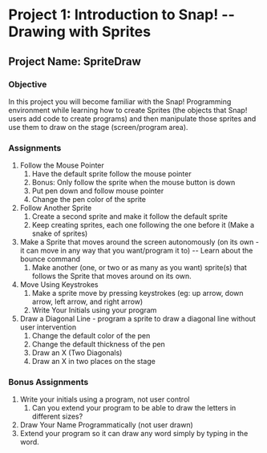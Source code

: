 # Project 1: Introduction to Snap! -- Drawing with Sprites
## Project Name: SpriteDraw

### Objective
In this project you will become familiar with the Snap! Programming environment while learning how to create Sprites (the objects that Snap! users add code to create programs) and then manipulate those sprites and use them to draw on the stage (screen/program area).

### Assignments
1. Follow the Mouse Pointer
   1. Have the default sprite follow the mouse pointer
   1. Bonus: Only follow the sprite when the mouse button is down
   1. Put pen down and follow mouse pointer
   1. Change the pen color of the sprite
1. Follow Another Sprite
   1. Create a second sprite and make it follow the default sprite
   1. Keep creating sprites, each one following the one before it (Make a snake of sprites)
1. Make a Sprite that moves around the screen autonomously (on its own - it can move in any way that you want/program it to) -- Learn about the bounce command
   1. Make another (one, or two or as many as you want) sprite(s) that follows the Sprite that moves around on its own.
1. Move Using Keystrokes
   1. Make a sprite move by pressing keystrokes (eg: up arrow, down arrow, left arrow, and right arrow)
   1. Write Your Initials using your program
1. Draw a Diagonal Line - program a sprite to draw a diagonal line without user intervention
   1. Change the default color of the pen
   1. Change the default thickness of the pen
   1. Draw an X (Two Diagonals)
   1. Draw an X in two places on the stage

### Bonus Assignments
1. Write your initials using a program, not user control
   1. Can you extend your program to be able to draw the letters in different sizes?
1. Draw Your Name Programmatically (not user drawn)
1. Extend your program so it can draw any word simply by typing in the word.

